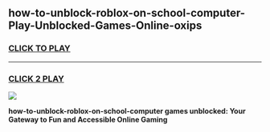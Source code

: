 
## how-to-unblock-roblox-on-school-computer-Play-Unblocked-Games-Online-oxips
<h3>
<a href="https://premium76.site?title=how-to-unblock-roblox-on-school-computer&ref=25A">CLICK TO PLAY</a></h3>
<hr>

<h3>
<a href="https://premium76.site?title=how-to-unblock-roblox-on-school-computer&ref=25A">CLICK 2 PLAY</a>
  
</h3>

<a href="https://premium76.site?title=how-to-unblock-roblox-on-school-computer&ref=25A"><img src="https://clearcache.store/games.png"></a>


**how-to-unblock-roblox-on-school-computer games unblocked: Your Gateway to Fun and Accessible Online Gaming**
